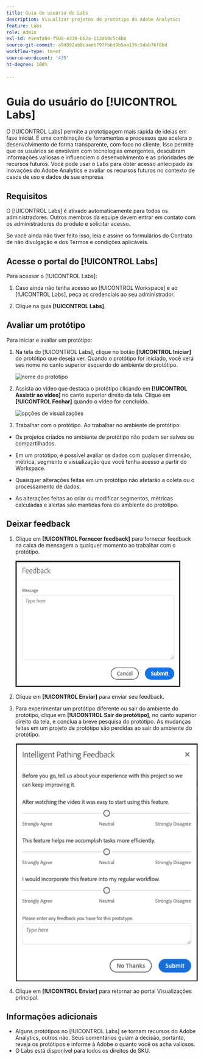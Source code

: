 ```yaml
---
title: Guia do usuário do Labs
description: Visualizar projetos de protótipo do Adobe Analytics
feature: Labs
role: Admin
exl-id: e5eafa04-f508-4330-b62a-113a60c5c4bb
source-git-commit: a9d892ab8caaeb797fbbd9b5aa136c5dab76f8bd
workflow-type: tm+mt
source-wordcount: '435'
ht-degree: 100%

---
```


# Guia do usuário do [!UICONTROL Labs]

O [!UICONTROL Labs] permite a prototipagem mais rápida de ideias em fase inicial. É uma combinação de ferramentas e processos que acelera o desenvolvimento de forma transparente, com foco no cliente. Isso permite que os usuários se envolvam com tecnologias emergentes, descubram informações valiosas e influenciem o desenvolvimento e as prioridades de recursos futuros. Você pode usar o Labs para obter acesso antecipado às inovações do Adobe Analytics e avaliar os recursos futuros no contexto de casos de uso e dados de sua empresa.

## Requisitos

O [!UICONTROL Labs] é ativado automaticamente para todos os administradores. Outros membros da equipe devem entrar em contato com os administradores do produto e solicitar acesso.

Se você ainda não tiver feito isso, leia e assine os formulários do Contrato de não divulgação e dos Termos e condições aplicáveis.

## Acesse o portal do [!UICONTROL Labs]

Para acessar o [!UICONTROL Labs]:

1. Caso ainda não tenha acesso ao [!UICONTROL Workspace] e ao [!UICONTROL Labs], peça as credenciais ao seu administrador.

1. Clique na guia **[!UICONTROL Labs]**.

## Avaliar um protótipo

Para iniciar e avaliar um protótipo:

1. Na tela do [!UICONTROL Labs], clique no botão **[!UICONTROL Iniciar]** do protótipo que deseja ver. Quando o protótipo for iniciado, você verá seu nome no canto superior esquerdo do ambiente do protótipo.

   ![nome do protótipo](https://user-images.githubusercontent.com/29133525/58670566-c03b6c00-82fc-11e9-8b29-ee34260c4024.png)

1. Assista ao vídeo que destaca o protótipo clicando em **[!UICONTROL Assistir ao vídeo]** no canto superior direito da tela. Clique em **[!UICONTROL Fechar]** quando o vídeo for concluído.

   ![opções de visualizações](https://user-images.githubusercontent.com/29133525/58670261-a2213c00-82fb-11e9-88db-cc839c98fdab.png)

1. Trabalhar com o protótipo. Ao trabalhar no ambiente de protótipo:

* Os projetos criados no ambiente de protótipo não podem ser salvos ou compartilhados.

* Em um protótipo, é possível avaliar os dados com qualquer dimensão, métrica, segmento e visualização que você tenha acesso a partir do Workspace.

* Quaisquer alterações feitas em um protótipo não afetarão a coleta ou o processamento de dados.

* As alterações feitas ao criar ou modificar segmentos, métricas calculadas e alertas são mantidas fora do ambiente do protótipo.

## Deixar feedback

1. Clique em **[!UICONTROL Fornecer feedback]** para fornecer feedback na caixa de mensagem a qualquer momento ao trabalhar com o protótipo.

   ![feedback_box](assets/give_feedback.png)

1. Clique em **[!UICONTROL Enviar]** para enviar seu feedback.

1. Para experimentar um protótipo diferente ou sair do ambiente do protótipo, clique em **[!UICONTROL Sair do protótipo]**, no canto superior direito da tela, e conclua a breve pesquisa do protótipo. As mudanças feitas em um projeto de protótipo são perdidas ao sair do ambiente do protótipo.

   ![nova caixa de comentários](assets/short-survey.png)

1. Clique em **[!UICONTROL Enviar]** para retornar ao portal Visualizações principal.

## Informações adicionais

* Alguns protótipos no [!UICONTROL Labs] se tornam recursos do Adobe Analytics, outros não. Seus comentários guiam a decisão, portanto, reveja os protótipos e informe à Adobe o quanto você os acha valiosos.
* O Labs está disponível para todos os direitos de SKU.
